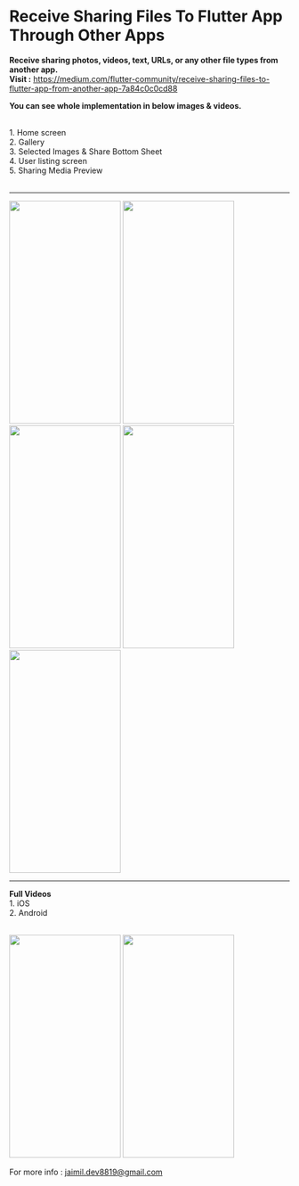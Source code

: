 # Receive Sharing Files To Flutter App Through Other Apps
<b>Receive sharing photos, videos, text, URLs, or any other file types from another app.</b><br> 
<b>Visit :</b> https://medium.com/flutter-community/receive-sharing-files-to-flutter-app-from-another-app-7a84c0c0cd88

<b>You can see whole implementation in below images & videos.</b>

<br>
1. Home screen<br>
2. Gallery <br>
3. Selected Images & Share Bottom Sheet <br>
4. User listing screen<br>
5. Sharing Media Preview<br>
<br>
<hr>
<p float="left">
<img src="https://user-images.githubusercontent.com/52445432/145583331-02273691-dcdd-4441-b335-6af30f856b44.jpeg" width="200" height="400" />
<img src="https://user-images.githubusercontent.com/52445432/145584633-73f52062-e08e-4936-a4fa-cdb841c3138d.jpg" width="200" height="400" />
<img src="https://user-images.githubusercontent.com/52445432/145584225-6aa5afaa-a083-4d96-adfc-733fbdfa2f9a.jpg" width="200" height="400" />
<img src="https://user-images.githubusercontent.com/52445432/145583389-797e4e04-1103-47b2-bbae-9a27b9941c96.jpeg" width="200" height="400" />
<img src="https://user-images.githubusercontent.com/52445432/145583392-6b00c62c-ef6a-4d88-8491-00ce106e82fe.jpeg" width="200" height="400" />
  
  
</p>
<hr>
<b>Full Videos</b>
<br>
1. iOS<br>
2. Android<br>
<br>
<p float="left">
<img src="https://user-images.githubusercontent.com/52445432/145583395-24773d63-e8a9-4263-bd97-e9408f70ef29.gif" width="200" height="400" />
<img src="https://user-images.githubusercontent.com/52445432/145583418-e64a7858-67f8-4d8a-b5ca-63b23cdba5a6.gif" width="200" height="400" />
</p>


 For more info : jaimil.dev8819@gmail.com

